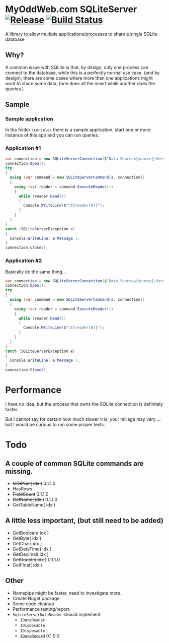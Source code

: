 # MyOddWeb.com SQLiteServer [![Release](https://img.shields.io/badge/release-v0.1.1.0-brightgreen.png?style=flat)](https://github.com/FFMG/SQLiteServer/) [![Build Status](https://travis-ci.org/FFMG/SQLiteServer.svg?branch=master)](https://travis-ci.org/FFMG/SQLiteServer)
A library to allow multiple applications/processes to share a single SQLite database

## Why?
A common issue with SQLite is that, by design, only one process can connect to the database, while this is a perfectly normal use case, (and by design), there are some cases where more than one applications might want to share some data, (one does all the insert while another does the queries.)

## Sample

### Sample application
In the folder `\console\` there is a sample application, start one or more instance of this app and you can run queries.

### Application #1
```csharp
var connection = new SQLiteServerConnection($"Data Source={source};Version=3;", Address, Port, Backlog, HeartBeatTimeOut);
connection.Open();
try
{
  using (var command = new SQLiteServerCommand(s, connection))
  {
    using (var reader = command.ExecuteReader())
    {
      while (reader.Read())
      {
        Console.WriteLine($"\t{reader[0]}");
      }
    }
  }
}
catch (SQLiteServerException e)
{
  Console.WriteLine( e.Message );
}
connection.Close();
```

### Application #2
Basically do the same thing...

```csharp
var connection = new SQLiteServerConnection($"Data Source={source};Version=3;", Address, Port, Backlog, HeartBeatTimeOut);
connection.Open();
try
{
  using (var command = new SQLiteServerCommand(s, connection))
  {
    using (var reader = command.ExecuteReader())
    {
      while (reader.Read())
      {
        Console.WriteLine($"\t{reader[0]}");
      }
    }
  }
}
catch (SQLiteServerException e)
{
  Console.WriteLine( e.Message );
}
connection.Close();
```

# Performance
I have no idea, but the process that owns the SQLite connection is definitely faster.

But I cannot say for certain how much slower it is, your millage may vary ... but I would be curious to run some proper tests.

# Todo
## A couple of common SQLite commands are missing.
* <s>IsDBNull( idx )</s> 0.1.1.0
* HasRows
* <s>FieldCount</s> 0.1.1.0
* <s>GetName( idx )</s> 0.1.1.0
* GetTableName( idx )

## A little less important, (but still need to be added)
* GetBoolean( idx )
* GetByte( idx )
* GetChar( idx )
* GetDateTime( idx )
* GetDecimal( idx )
* <s>GetDouble( idx )</s> 0.1.1.0
* GetFloat( idx )

## Other
* Namepipe might be faster, need to investigate more.
* Create Nuget package
* Some code cleanup
* Performance testing/report.
* `SqliteServerDataReader` should implement 
  * `IDataReader`
  * `IDisposable`
  * `IDisposable`
  * <s>`IDataRecord`</s> 0.1.0.0
